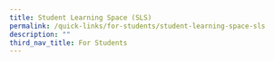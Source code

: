 ```yaml
---
title: Student Learning Space (SLS)
permalink: /quick-links/for-students/student-learning-space-sls
description: ""
third_nav_title: For Students
---
```

